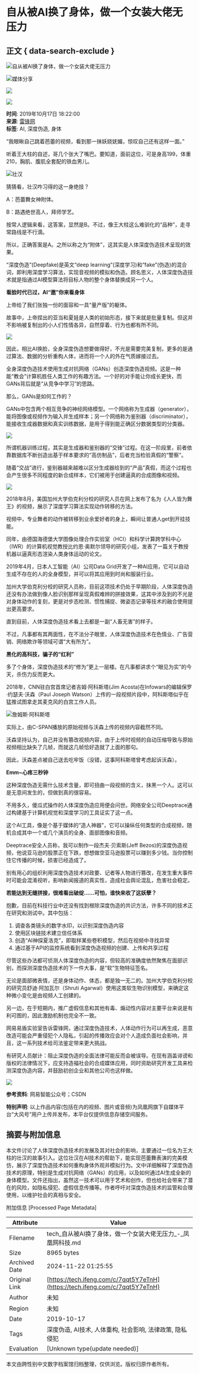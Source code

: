 # 自从被AI换了身体，做一个女装大佬无压力

## 正文 { data-search-exclude }


![自从被AI换了身体，做一个女装大佬无压力](https://d.ifengimg.com/w121_h75_q90/x0.ifengimg.com/res/2019/8856531A24D65910EAB11FA600D46E68B1CB0691_size440_w350_h239.gif)

![媒体分享](https://ishare.ifeng.com/mediaShare/home/278/media)

![](https://x0.ifengimg.com/ucms/2022_05/F0CA5364C2EE44D3C30EB63ED29990CDE86D9D3F_size3_w100_h40.png)

![](https://x0.ifengimg.com/ucms/2022_05/20B903E4FDFBB2BFE6240FC545BD87FBA9243DC1_size26_w1000_h1000.png)

**时间**: 2019年10月17日 18:22:00  
**来源**: [雷锋网](https://ishare.ifeng.com/mediaShare/home/278/media)  
**标签**: AI, 深度伪造, 身体 

“我眼瞅自己跳着芭蕾的视频，看到那一抹妖娆妩媚，惊叹自己还有这样一面。”

听着王大柱的自述，哥几个张大了嘴巴。要知道，面前这位，可是身高199，体重210，胸肌、腹肌全套配的铁血男儿。

![壮汉](http://x0.ifengimg.com/res/2019/8856531A24D65910EAB11FA600D46E68B1CB0691_size440_w350_h239.gif)

猜猜看，壮汉咋习得的这一身绝技？

A：芭蕾舞女神附体。

B：路遇绝世高人，拜师学艺。

按常人逻辑来看，这答案，显然是B。不过，像王大柱这么难驯化的“品种”，走寻常路线是不行滴。

所以，正确答案是A。之所以称之为“附体”，这其实是人体深度伪造技术呈现的效果。

“深度伪造”(Deepfake)是英文“deep learning”(深度学习)和“fake”(伪造)的混合词，即利用深度学习算法，实现音视频的模拟和伪造。顾名思义，人体深度伪造技术就是指通过AI模型算法将目标人物的整个身体替换成另一个人。

**看脸时代已过，AI“邀”你来看身体**

上帝给了我们张独一份的面容和一具“量产版”的躯体。

故事中，上帝捏出的亚当和夏娃是人类的初始形态，接下来就是批量复制。但这并不影响被复制出的小人们性情各异，自然穿着、行为也都有所不同。

![](http://x0.ifengimg.com/res/2019/B23EDEAC89BBA1FE44A71AEE06566DBCD5DAC889_size63_w690_h517.jpeg)

因此，相比AI换脸，全身深度伪造想要做得好，不光是需要完美复制，更多的是通过算法、数据的分析重构人体，进而将一个人的外在气质嫁接过去。

全身深度伪造技术使用生成对抗网络（GANs）创造深度伪造视频。这是一种能“教会”计算机胜任人类工作的有趣方法。一个好的对手能让你成长更快，而GANs背后就是“从竞争中学习”的思路。

那么，GANs是如何工作的？

GANs中包含两个相互竞争的神经网络模型。一个网络称为生成器（generator），能将图像或视频作为输入并生成样本；另一个网络称为鉴别器（discriminator），能接收生成器数据和真实训练数据，是用于得到能正确区分数据类型的分类器。

![](http://x0.ifengimg.com/res/2019/191F72FF845C68C1CF587503A39644BD2E655A7E_size13_w638_h359.jpeg)

所谓机器训练过程，其实是生成器和鉴别器的“交锋”过程。在这一阶段里，前者依靠数据库不断创造出基于样本要求的“高仿制品”，后者充当检验真假的“警察”。

随着“交战”进行，鉴别器越来越难以区分生成器给到的“产品”真假，而这个过程也会产生很多不同程度的新合成样本，它们被用于创建逼真的合成图像和视频。

![](http://x0.ifengimg.com/res/2019/1650A3D3398DBA425099E45B606D292C3DCD134F_size16_w628_h353.jpeg)

2018年8月，美国加州大学伯克利分校的研究人员在网上发布了名为《人人皆为舞王》的视频，展示了深度学习算法实现动作转移的方法。

视频中，专业舞者的动作被转移到业余爱好者的身上，瞬间让普通人get到开挂技能。

同年，由德国海德堡大学图像处理合作实验室（HCI）和科学计算跨学科中心（IWR）的计算机视觉教授比约恩·奥默尔领导的研究小组，发表了一篇关于教授机器以逼真形态渲染人类身体运动的论文。

2019年4月，日本人工智能（AI）公司Data Grid开发了一种AI应用，它可以自动生成不存在的人的全身模型，并可以将其应用到时尚和服装行业。

加州大学伯克利分校的研究人员称，目前这项技术仍处于早期阶段，人体深度伪造还没有办法做到像人脸识别那样呈现真假难辨的拼接效果，这其中涉及到的不光是对身体动作的复刻，更是对步态检测、惯性捕捉、微姿态记录等技术的融合使用提出更高要求。

直到目前，人体深度伪造技术看上去都是一副“人畜无害”的样子。

不过，凡事都有其两面性，在不法分子眼里，人体深度伪造技术在色情业、广告营销、网络欺诈等领域可谓“大有所为”。

**黑化的高科技，骗子的“红利”**

多了个身体，深度伪造技术的“修为”更上一层楼。在凡事都讲求个“眼见为实”的今天，杀伤力反而更大。

2018年，CNN驻白宫首席记者吉姆·阿科斯塔(Jim Acosta)在Infowars的编辑保罗·约瑟夫·沃森（Paul Joseph Watson）上传的一段视频片段中，阿科斯塔似乎在猛推试图拿走其麦克风的白宫工作人员。

![詹姆斯·阿科斯塔](http://x0.ifengimg.com/res/2019/40242349760C792B4E5F79C12065D40A861F456B_size20_w550_h413.jpeg)

实际上，由C-SPAN播放的原始视频与沃森上传的视频内容截然不同。

沃森坚持认为，自己并没有篡改视频内容，由于上传时视频的自动压缩导致与原始视频相比缺失了几帧，而就这几帧恰好造就了上面的那句。

因此，沃森差点被自己送去吃牢饭（没错，这事阿科斯塔曾考虑起诉沃森）。

**Emm~心疼三秒钟**

这种深度伪造无需什么技术含量，即可扭曲一段视频的含义，抹黑一个人。这可以是无意间发生的，但做到真的很容易。

不用多久，傻瓜式操作的人体深度伪造应用便会问世。网络安全公司Deeptrace通过构建基于计算机视觉和深度学习的工具证实了这一点。

这个AI工具，像是个基于媒体的“造人神器”，它可以操纵任何类型的合成视频，随机合成其中一个或几个演员的全身、面部图像和音频。

Deeptrace安全人员称，我可以制作一段杰夫·贝索斯(Jeff Bezos)的深度伪造视频，他说亚马逊的股票正在下跌，想想做空亚马逊股票可以赚到多少钱。当你控制住它传播的时候，损害已经造成了。

别有用心的组织利用深度伪造技术对政要、记者等人物进行篡改，在发生重大事件时可能会混淆视听，影响新闻报道的真实性，造成社会舆论混乱，危害社会稳定。

**若能达到无缝拼接，很难看出破绽......可怕，谁快来收了这妖孽？**

抱歉，目前在科技行业中还没有找到根除深度伪造的共识方法，许多不同的技术正在研究和测试中。其中包括：

1. 调查各类镜头的数字水印，以识别深度伪造内容
2. 使用区块链技术建立信任体系
3. 创造“AI神探夏洛克”，即取样某些卷积模型，然后在视频中寻找异常
4. 通过基于API的监控系统看到深度伪造视频的创建、上传和共享过程

尽管这些办法都可侦测人体深度伪造的内容，但较高的准确度依然聚焦在面部识别，而探测深度伪造技术的下一件大事，是“软”生物特征签名。

无论是面部微表情，还是身体动作、体态，都是独一无二的。加州大学伯克利分校的研究员舒迪·阿加瓦尔（Shruti Agarwal）使用这类软生物识别模型，来确定这种微小变化是由视频人工创建的。

另一边，在于短期内，推广虚假信息和其他有毒、煽动性内容对主要平台来说是有利可图的，因此激励机制也完全不一致。

网易易盾实验室告诉雷锋网，通过深度伪造技术，人体动作行为可以再生成，恶意改造可能会严重侵犯个人隐私，引起的传播效应会对个人造成负面社会影响，并且，这一系列技术给司法鉴定带来更大挑战。

有研究人员献计：阻止深度伪造的全面法律可能反而会被误导。在现有涵盖诽谤和版权的法律情况下，应支持造福社会的合成媒体应用，同时资助研究开发工具来检测深度伪造内容，并鼓励初创企业和其他公司也这样做。

![](http://x0.ifengimg.com/res/2019/1AC457BEA17062B41FC6B5AADDFBAEC5DE31767D_size1692_w600_h373.gif)

**参考资料**: 网易智能公众号；CSDN

**特别声明**: 以上作品内容(包括在内的视频、图片或音频)为凤凰网旗下自媒体平台“大风号”用户上传并发布，本平台仅提供信息存储空间服务。

## 摘要与附加信息

<!-- tcd_abstract -->
本文件讨论了人体深度伪造技术的发展及其对社会的影响，主要通过一位名为王大柱的壮汉的故事引入。这位壮汉在AI技术的帮助下，能实现芭蕾舞表演的完美模仿，展示了深度伪造技术如何重构身体外观并模拟行为。文中详细解释了深度伪造技术的原理，特别是生成对抗网络（GANs）的应用，以及如何通过AI生成全新的身体模型。文件还指出，虽然这一技术可以用于艺术和创作，但也给社会带来了潜在的风险，如隐私侵犯、虚假信息传播等。作者呼吁对深度伪造技术的监管和合理使用，以维护社会的真相与安全。
<!-- tcd_abstract_end -->

附加信息 [Processed Page Metadata]

| Attribute       | Value                                  |
|-----------------|----------------------------------------|
| Filename        | tech_自从被AI换了身体，做一个女装大佬无压力_-_凤凰网科技.md                             |
| Size            | 8965 bytes                           |
| Archived Date   | 2024-11-22 01:25:55                             |
| Original Link   | [https://tech.ifeng.com/c/7qqt5Y7eTnH](https://tech.ifeng.com/c/7qqt5Y7eTnH)                       |
| Author          | 未知                               |
| Region          | 未知                               |
| Date            | 2019-10-17                                 |
| Tags            | 深度伪造, AI技术, 人体重构, 社会影响, 法律政策, 隐私侵犯                                 |
| Evaluation            | [Unknown type(update needed)]                                 |
<!-- tcd_table_end -->

本文由跨性别中文数字档案馆归档整理，仅供浏览。版权归原作者所有。
